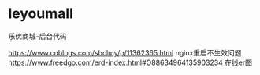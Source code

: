 # leyoumall
乐优商城-后台代码


https://www.cnblogs.com/sbclmy/p/11362365.html nginx重启不生效问题
https://www.freedgo.com/erd-index.html#O88634964135903234 在线er图